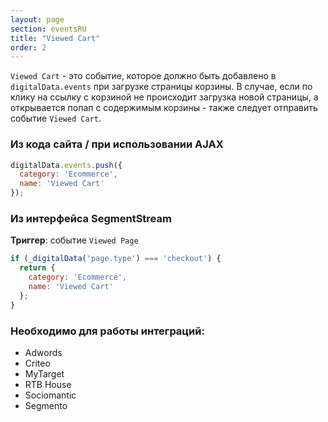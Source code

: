 ```yaml
---
layout: page
section: eventsRU
title: "Viewed Cart"
order: 2
---
```

`Viewed Cart` - это событие, которое должно быть добавлено в `digitalData.events` при загрузке страницы корзины. В случае, если по клику на ссылку с корзиной не происходит загрузка новой страницы, а открывается попап с содержимым корзины - также следует отправить событие `Viewed Cart`.

### Из кода сайта / при использовании AJAX
```javascript
digitalData.events.push({
  category: 'Ecommerce',
  name: 'Viewed Cart'
});
```

### Из интерфейса SegmentStream
**Триггер**: событие `Viewed Page`
```javascript
if (_digitalData('page.type') === 'checkout') {
  return {
    category: 'Ecommerce',
    name: 'Viewed Cart'
  };
}
```

### Необходимо для работы интеграций:
* Adwords
* Criteo
* MyTarget
* RTB House
* Sociomantic
* Segmento
